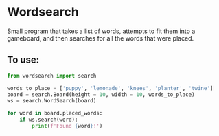 # Wordsearch

Small program that takes a list of words, attempts to fit them into a gameboard, and then searches for all the words that were placed.

## To use:

```python
from wordsearch import search

words_to_place = ['puppy', 'lemonade', 'knees', 'planter', 'twine']
board = search.Board(height = 10, width = 10, words_to_place)
ws = search.WordSearch(board)

for word in board.placed_words:
    if ws.search(word):
        print(f'Found {word}!')
```
